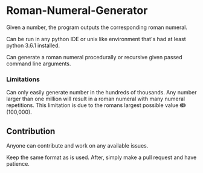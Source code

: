 # Roman-Numeral-Generator
Given a number, the program outputs the corresponding roman numeral.

Can be run in any python IDE or unix like environment that's had at least python 3.6.1 installed.

Can generate a roman numeral procedurally or recursive given passed command line arguments.

### Limitations

Can only easily generate number in the hundreds of thousands. Any number
larger than one million will result in a roman numeral with many numeral
repetitions. This limitation is due to the romans largest possible value ↈ
(100,000).

## Contribution

Anyone can contribute and work on any available issues.

Keep the same format as is used. After, simply make a pull request and have patience.
